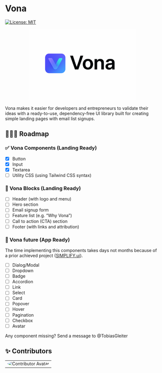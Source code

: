 # Vona

[![License: MIT](https://img.shields.io/badge/License-MIT-yellow.svg)](https://opensource.org/licenses/MIT)

<p align="center"> <img src="/img/vona.png" alt="Replace TailwindCSS and ShadCN with Vona — the first AI-friendly, lightweight UI library built with native Web Components and plain CSS." width="350"/></p>

Vona makes it easier for developers and entrepreneurs to validate their ideas with a ready-to-use, dependency-free UI library built for creating simple landing pages with email list signups.

## 🚴🏽‍♂️ Roadmap

### ✅ Vona Components (Landing Ready)

- [x] Button
- [x] Input
- [x] Textarea
- [ ] Utility CSS (using Tailwind CSS syntax)

### 🔧 Vona Blocks (Landing Ready)

- [ ] Header (with logo and menu)
- [ ] Hero section
- [ ] Email signup form
- [ ] Feature list (e.g. “Why Vona”)
- [ ] Call to action (CTA) section
- [ ] Footer (with links and attribution)

### 🔮 Vona future (App Ready)

The time implementing this components takes days not months because of a prior achieved project ([SIMPLIFY.ui](https://github.com/TobiasGleiter/SIMPLIFY.ui)).

- [ ] Dialog/Modal
- [ ] Dropdown
- [ ] Badge
- [ ] Accordion
- [ ] Link
- [ ] Select
- [ ] Card
- [ ] Popover
- [ ] Hover
- [ ] Pagination
- [ ] Checkbox
- [ ] Avatar

Any component missing? Send a message to @TobiasGleiter

## ✨ Contributors

<table>
  <tr>
    <td align="center">
      <img src="https://avatars.githubusercontent.com/tobiasgleiter" width="64px" style="border-radius: 50%;" alt="Contributor Avatar"/>
    </td>
  </tr>
</table>
